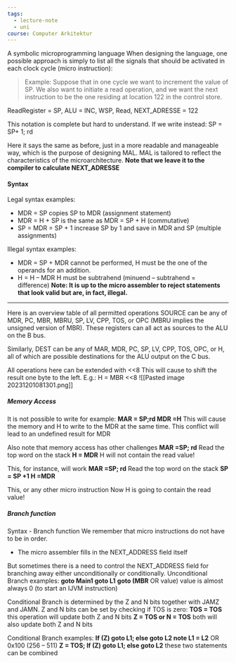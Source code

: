 ```yaml
---
tags:
  - lecture-note
  - uni
course: Computer Arkitektur
---
```

A symbolic microprogramming language
When designing the language, one possible approach is simply to list all the signals that should be activated in each clock cycle (micro instruction):
>Example: Suppose that in one cycle we want to increment the value of SP. We also want to initiate a read operation, and we want the next instruction to be the one residing at location 122 in the control store. 

ReadRegister = SP, ALU = INC, WSP, Read, NEXT_ADRESSE = 122 

This notation is complete but hard to understand. If we write instead: SP = SP+ 1; rd 

Here it says the same as before, just in a more readable and manageable way, which is the purpose of designing MAL. MAL is tailored to reflect the characteristics of the microarchitecture. 
**Note that we leave it to the compiler to calculate NEXT_ADRESSE** 

#### Syntax
Legal syntax examples:
* MDR = SP copies SP to MDR (assignment statement)
* MDR = H + SP is the same as MDR = SP + H (commutative)
* SP = MDR = SP + 1 increase SP by 1 and save in MDR and SP (multiple assignments)

Illegal syntax examples:
* MDR = SP + MDR cannot be performed, H must be the one of the operands for an addition.
* H = H – MDR H must be subtrahend (minuend – subtrahend = difference)
**Note: It is up to the micro assembler to reject statements that look valid but are, in fact, illegal.**

***
Here is an overview table of all permitted operations SOURCE can be any of MDR, PC, MBR, MBRU, SP, LV, CPP, TOS, or OPC (MBRU implies the unsigned version of MBR). These registers can all act as sources to the ALU on the B bus. 

Similarly, DEST can be any of MAR, MDR, PC, SP, LV, CPP, TOS, OPC, or H, all of which are possible destinations for the ALU output on the C bus. 

All operations here can be extended with <<8 This will cause to shift the result one byte to the left. E.g.: H = MBR <<8 
![[Pasted image 20231201081301.png]]

##### Memory Access
It is not possible to write for example:
**MAR = SP;rd
MDR =H**
This will cause the memory and H to write to the MDR at the same time. This conflict will lead to an undefined result for MDR 

Also note that memory access has other challenges
**MAR =SP; rd** Read the top word on the stack
**H = MDR** H will not contain the read value!

This, for instance, will work
**MAR =SP; rd** Read the top word on the stack
**SP = SP +1
H =MDR**

This, or any other micro instruction
Now H is going to contain the read value!

##### Branch function
Syntax - Branch function
We remember that micro instructions do not have to be in order.
* The micro assembler fills in the NEXT_ADDRESS field itself

But sometimes there is a need to control the NEXT_ADDRESS field for branching away either unconditionally or conditionally.
Unconditional Branch examples:
**goto Main1
goto L1**
**goto (MBR** OR value) value is almost always 0 (to start an IJVM instruction)

Conditional Branch is determined by the Z and N bits together with JAMZ and
JAMN. Z and N bits can be set by checking if TOS is zero:
**TOS = TOS** this operation will update both Z and N bits
**Z = TOS or N = TOS** both will also update both Z and N bits

Conditional Branch examples:
**If (Z) goto L1; else goto L2 note L1 = L2** OR 0x100 (256 – 511)
**Z = TOS; If (Z) goto L1; else goto L2** these two statements can be combined
